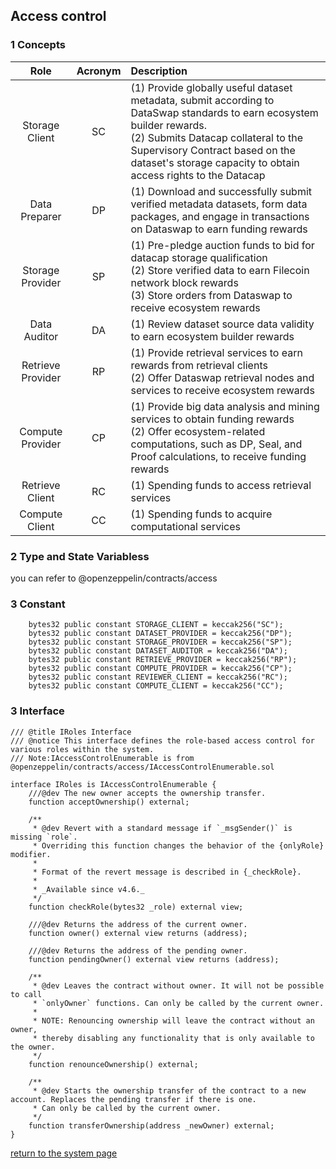 ## Access control

### 1 Concepts
| Role | Acronym | Description |
|:--:|:--:|:--|
| Storage Client | SC | (1) Provide globally useful dataset metadata, submit according to DataSwap standards to earn ecosystem builder rewards. <br> (2) Submits Datacap collateral to the Supervisory Contract based on the dataset's storage capacity to obtain access rights to the Datacap |
| Data Preparer | DP | (1) Download and successfully submit verified metadata datasets, form data packages, and engage in transactions on Dataswap to earn funding rewards |
| Storage Provider | SP | (1) Pre-pledge auction funds to bid for datacap storage qualification<br>(2) Store verified data to earn Filecoin network block rewards <br>(3) Store orders from Dataswap to receive ecosystem rewards|
| Data Auditor | DA | (1) Review dataset source data validity to earn ecosystem builder rewards |
| Retrieve Provider | RP | (1) Provide retrieval services to earn rewards from retrieval clients<br>(2) Offer Dataswap retrieval nodes and services to receive ecosystem rewards |
| Compute Provider | CP | (1) Provide big data analysis and mining services to obtain funding rewards<br>(2) Offer ecosystem-related computations, such as DP, Seal, and Proof calculations, to receive funding rewards |
| Retrieve Client | RC | (1) Spending funds to access retrieval services |
| Compute Client | CC | (1) Spending funds to acquire computational services |

### 2 Type and State Variabless
you can refer to @openzeppelin/contracts/access

### 3 Constant 
```
    bytes32 public constant STORAGE_CLIENT = keccak256("SC");
    bytes32 public constant DATASET_PROVIDER = keccak256("DP");
    bytes32 public constant STORAGE_PROVIDER = keccak256("SP");
    bytes32 public constant DATASET_AUDITOR = keccak256("DA");
    bytes32 public constant RETRIEVE_PROVIDER = keccak256("RP");
    bytes32 public constant COMPUTE_PROVIDER = keccak256("CP");
    bytes32 public constant REVIEWER_CLIENT = keccak256("RC");
    bytes32 public constant COMPUTE_CLIENT = keccak256("CC");
```

### 3 Interface
```
/// @title IRoles Interface
/// @notice This interface defines the role-based access control for various roles within the system.
/// Note:IAccessControlEnumerable is from @openzeppelin/contracts/access/IAccessControlEnumerable.sol

interface IRoles is IAccessControlEnumerable {
    ///@dev The new owner accepts the ownership transfer.
    function acceptOwnership() external;

    /**
     * @dev Revert with a standard message if `_msgSender()` is missing `role`.
     * Overriding this function changes the behavior of the {onlyRole} modifier.
     *
     * Format of the revert message is described in {_checkRole}.
     *
     * _Available since v4.6._
     */
    function checkRole(bytes32 _role) external view;

    ///@dev Returns the address of the current owner.
    function owner() external view returns (address);

    ///@dev Returns the address of the pending owner.
    function pendingOwner() external view returns (address);

    /**
     * @dev Leaves the contract without owner. It will not be possible to call
     * `onlyOwner` functions. Can only be called by the current owner.
     *
     * NOTE: Renouncing ownership will leave the contract without an owner,
     * thereby disabling any functionality that is only available to the owner.
     */
    function renounceOwnership() external;

    /**
     * @dev Starts the ownership transfer of the contract to a new account. Replaces the pending transfer if there is one.
     * Can only be called by the current owner.
     */
    function transferOwnership(address _newOwner) external;
}
```

[return to the system page](../../README.md#231-core-layeryou-can-consider-it-as-the-infrastructure-layer)